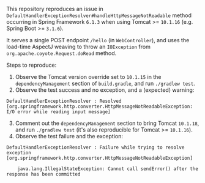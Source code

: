 This repository reproduces an issue in `DefaultHandlerExceptionResolver#handleHttpMessageNotReadable` method occurring in Spring Framework `6.1.3` when using Tomcat >= `10.1.16` (e.g. Spring Boot >= `3.1.6`).

It serves a single POST endpoint `/hello` (in `WebController`), and uses the load-time AspectJ weaving to throw an `IOException` from `org.apache.coyote.Request.doRead` method.

Steps to reproduce:

1. Observe the Tomcat version override set to `10.1.15` in the `dependencyManagement` section of `build.gradle`, and run `./gradlew test`.
2. Observe the test success and no exception, and a (expected) warning:
```
DefaultHandlerExceptionResolver : Resolved [org.springframework.http.converter.HttpMessageNotReadableException: I/O error while reading input message]
```
3. Comment out the `dependencyManagement` section to bring Tomcat `10.1.18`, and run `./gradlew test` (it's also reproducible for Tomcat >= `10.1.16`).
4. Observe the test failure and the exception: 

```
DefaultHandlerExceptionResolver : Failure while trying to resolve exception [org.springframework.http.converter.HttpMessageNotReadableException]

    java.lang.IllegalStateException: Cannot call sendError() after the response has been committed
```

